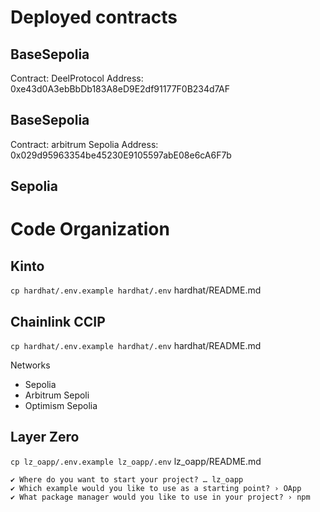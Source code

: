 # Deployed contracts


## BaseSepolia 
Contract: DeelProtocol 
Address: 0xe43d0A3ebBbDb183A8eD9E2df91177F0B234d7AF


## BaseSepolia 
Contract: arbitrum Sepolia 
Address: 0x029d95963354be45230E9105597abE08e6cA6F7b

## Sepolia 


# Code Organization

## Kinto
`cp hardhat/.env.example hardhat/.env`
hardhat/README.md

## Chainlink CCIP
`cp hardhat/.env.example hardhat/.env`
hardhat/README.md

Networks
* Sepolia
* Arbitrum Sepoli
* Optimism Sepolia

## Layer Zero
`cp lz_oapp/.env.example lz_oapp/.env`
lz_oapp/README.md

```
✔ Where do you want to start your project? … lz_oapp
✔ Which example would you like to use as a starting point? › OApp
✔ What package manager would you like to use in your project? › npm
```


